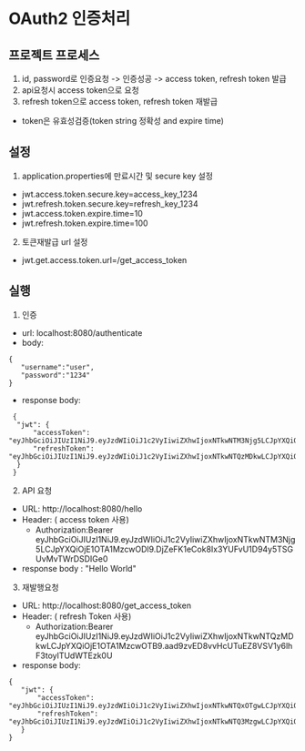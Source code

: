 # OAuth2 인증처리

## 프로젝트 프로세스
1. id, password로 인증요청  -> 인증성공 -> access token, refresh token 발급
2. api요청시 access token으로 요청
3. refresh token으로 access token, refresh token 재발급

* token은 유효성검증(token string 정확성 and expire time)


## 설정
1. application.properties에 만료시간 및 secure key 설정
- jwt.access.token.secure.key=access_key_1234
- jwt.refresh.token.secure.key=refresh_key_1234
- jwt.access.token.expire.time=10
- jwt.refresh.token.expire.time=100

2. 토큰재발급 url 설정
- jwt.get.access.token.url=/get_access_token

## 실행
1. 인증
 - url: localhost:8080/authenticate
 - body: 
 ```
 {
	"username":"user",
	"password":"1234"
 }
 ```
 - response body:
  ```
   {
    "jwt": {
        "accessToken": "eyJhbGciOiJIUzI1NiJ9.eyJzdWIiOiJ1c2VyIiwiZXhwIjoxNTkwNTM3Njg5LCJpYXQiOjE1OTA1MzcwODl9.DjZeFK1eCok8Ix3YUFvU1D94y5TSGUvMvTWrDSDIGe0",
        "refreshToken": "eyJhbGciOiJIUzI1NiJ9.eyJzdWIiOiJ1c2VyIiwiZXhwIjoxNTkwNTQzMDkwLCJpYXQiOjE1OTA1MzcwOTB9.aad9zvED8vvHcUTuEZ8VSV1y6lhF3toylTUdWTEzk0U"
    }
   }    
   ```

2. API 요청
 - URL: http://localhost:8080/hello
 - Header: ( access token 사용)
   - Authorization:Bearer eyJhbGciOiJIUzI1NiJ9.eyJzdWIiOiJ1c2VyIiwiZXhwIjoxNTkwNTM3Njg5LCJpYXQiOjE1OTA1MzcwODl9.DjZeFK1eCok8Ix3YUFvU1D94y5TSGUvMvTWrDSDIGe0
 - response body : "Hello World"  
 
3. 재발행요청
 - URL: http://localhost:8080/get_access_token
 - Header: ( refresh Token 사용) 
   - Authorization:Bearer eyJhbGciOiJIUzI1NiJ9.eyJzdWIiOiJ1c2VyIiwiZXhwIjoxNTkwNTQzMDkwLCJpYXQiOjE1OTA1MzcwOTB9.aad9zvED8vvHcUTuEZ8VSV1y6lhF3toylTUdWTEzk0U
 - response body:
 ```
 {
    "jwt": {
        "accessToken": "eyJhbGciOiJIUzI1NiJ9.eyJzdWIiOiJ1c2VyIiwiZXhwIjoxNTkwNTQxOTgwLCJpYXQiOjE1OTA1NDEzODB9.fy4G0Hv6DA99QTQ9mOqexyqueWcrEIv6EC0zu9CQOvM",
        "refreshToken": "eyJhbGciOiJIUzI1NiJ9.eyJzdWIiOiJ1c2VyIiwiZXhwIjoxNTkwNTQ3MzgwLCJpYXQiOjE1OTA1NDEzODB9.diEpyIY3exEotFdXVLBT_ofkcrAhKmGUhH20BssZJ2s"
    }
}
```

